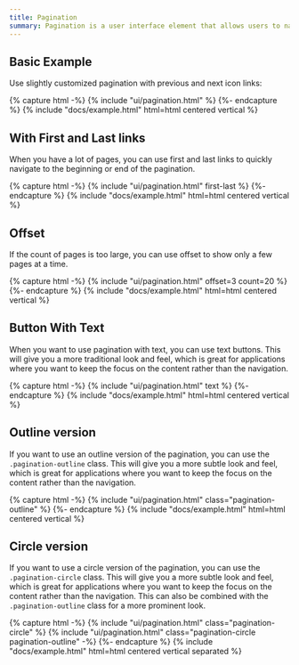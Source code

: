 ```yaml
---
title: Pagination
summary: Pagination is a user interface element that allows users to navigate through a set of data or content that is divided into multiple pages. It is commonly used in web applications, blogs, and e-commerce sites to display large amounts of information in a manageable way.
---
```


## Basic Example

Use slightly customized pagination with previous and next icon links:

{% capture html -%}
{% include "ui/pagination.html" %}
{%- endcapture %}
{% include "docs/example.html" html=html centered vertical %}

## With First and Last links

When you have a lot of pages, you can use first and last links to quickly navigate to the beginning or end of the pagination.

{% capture html -%}
{% include "ui/pagination.html" first-last %}
{%- endcapture %}
{% include "docs/example.html" html=html centered vertical %}

## Offset

If the count of pages is too large, you can use offset to show only a few pages at a time. 

{% capture html -%}
{% include "ui/pagination.html" offset=3 count=20 %}
{%- endcapture %}
{% include "docs/example.html" html=html centered vertical %}

## Button With Text

When you want to use pagination with text, you can use text buttons. This will give you a more traditional look and feel, which is great for applications where you want to keep the focus on the content rather than the navigation.

{% capture html -%}
{% include "ui/pagination.html" text %}
{%- endcapture %}
{% include "docs/example.html" html=html centered vertical %}

## Outline version

If you want to use an outline version of the pagination, you can use the `.pagination-outline` class. This will give you a more subtle look and feel, which is great for applications where you want to keep the focus on the content rather than the navigation.

{% capture html -%}
{% include "ui/pagination.html" class="pagination-outline" %}
{%- endcapture %}
{% include "docs/example.html" html=html centered vertical %}

## Circle version

If you want to use a circle version of the pagination, you can use the `.pagination-circle` class. This will give you a more subtle look and feel, which is great for applications where you want to keep the focus on the content rather than the navigation. This can also be combined with the `.pagination-outline` class for a more prominent look.

{% capture html -%}
{% include "ui/pagination.html" class="pagination-circle" %}
{% include "ui/pagination.html" class="pagination-circle pagination-outline" -%}
{%- endcapture %}
{% include "docs/example.html" html=html centered vertical separated %}